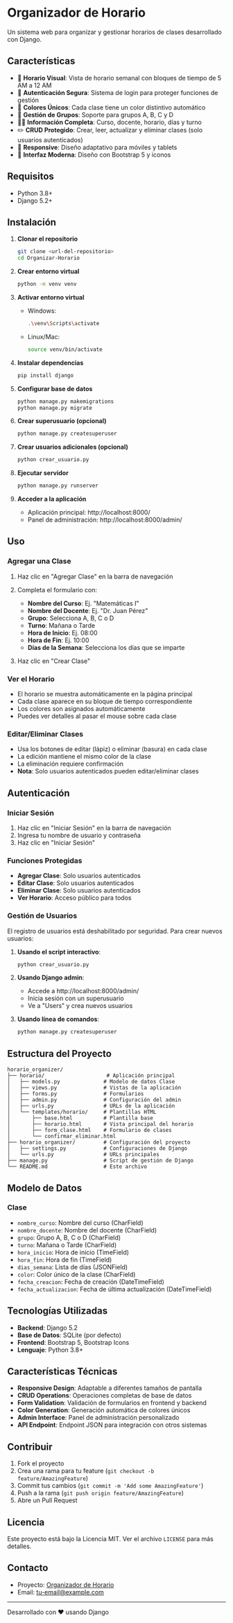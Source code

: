 # Organizador de Horario

Un sistema web para organizar y gestionar horarios de clases desarrollado con Django.

## Características

- 📅 **Horario Visual**: Vista de horario semanal con bloques de tiempo de 5 AM a 12 AM
- 🔐 **Autenticación Segura**: Sistema de login para proteger funciones de gestión
- 🎨 **Colores Únicos**: Cada clase tiene un color distintivo automático
- 👥 **Gestión de Grupos**: Soporte para grupos A, B, C y D
- 👨‍🏫 **Información Completa**: Curso, docente, horario, días y turno
- ✏️ **CRUD Protegido**: Crear, leer, actualizar y eliminar clases (solo usuarios autenticados)
- 📱 **Responsive**: Diseño adaptativo para móviles y tablets
- 🎯 **Interfaz Moderna**: Diseño con Bootstrap 5 y iconos

## Requisitos

- Python 3.8+
- Django 5.2+

## Instalación

1. **Clonar el repositorio**
   ```bash
   git clone <url-del-repositorio>
   cd Organizar-Horario
   ```

2. **Crear entorno virtual**
   ```bash
   python -m venv venv
   ```

3. **Activar entorno virtual**
   - Windows:
     ```bash
     .\venv\Scripts\activate
     ```
   - Linux/Mac:
     ```bash
     source venv/bin/activate
     ```

4. **Instalar dependencias**
   ```bash
   pip install django
   ```

5. **Configurar base de datos**
   ```bash
   python manage.py makemigrations
   python manage.py migrate
   ```

6. **Crear superusuario (opcional)**
   ```bash
   python manage.py createsuperuser
   ```

7. **Crear usuarios adicionales (opcional)**
   ```bash
   python crear_usuario.py
   ```

8. **Ejecutar servidor**
   ```bash
   python manage.py runserver
   ```

9. **Acceder a la aplicación**
   - Aplicación principal: http://localhost:8000/
   - Panel de administración: http://localhost:8000/admin/

## Uso

### Agregar una Clase

1. Haz clic en "Agregar Clase" en la barra de navegación
2. Completa el formulario con:
   - **Nombre del Curso**: Ej. "Matemáticas I"
   - **Nombre del Docente**: Ej. "Dr. Juan Pérez"
   - **Grupo**: Selecciona A, B, C o D
   - **Turno**: Mañana o Tarde
   - **Hora de Inicio**: Ej. 08:00
   - **Hora de Fin**: Ej. 10:00
   - **Días de la Semana**: Selecciona los días que se imparte

3. Haz clic en "Crear Clase"

### Ver el Horario

- El horario se muestra automáticamente en la página principal
- Cada clase aparece en su bloque de tiempo correspondiente
- Los colores son asignados automáticamente
- Puedes ver detalles al pasar el mouse sobre cada clase

### Editar/Eliminar Clases

- Usa los botones de editar (lápiz) o eliminar (basura) en cada clase
- La edición mantiene el mismo color de la clase
- La eliminación requiere confirmación
- **Nota**: Solo usuarios autenticados pueden editar/eliminar clases

## Autenticación

### Iniciar Sesión

1. Haz clic en "Iniciar Sesión" en la barra de navegación
2. Ingresa tu nombre de usuario y contraseña
3. Haz clic en "Iniciar Sesión"

### Funciones Protegidas

- **Agregar Clase**: Solo usuarios autenticados
- **Editar Clase**: Solo usuarios autenticados
- **Eliminar Clase**: Solo usuarios autenticados
- **Ver Horario**: Acceso público para todos

### Gestión de Usuarios

El registro de usuarios está deshabilitado por seguridad. Para crear nuevos usuarios:

1. **Usando el script interactivo**:
   ```bash
   python crear_usuario.py
   ```

2. **Usando Django admin**:
   - Accede a http://localhost:8000/admin/
   - Inicia sesión con un superusuario
   - Ve a "Users" y crea nuevos usuarios

3. **Usando línea de comandos**:
   ```bash
   python manage.py createsuperuser
   ```

## Estructura del Proyecto

```
horario_organizer/
├── horario/                    # Aplicación principal
│   ├── models.py              # Modelo de datos Clase
│   ├── views.py               # Vistas de la aplicación
│   ├── forms.py               # Formularios
│   ├── admin.py               # Configuración del admin
│   ├── urls.py                # URLs de la aplicación
│   └── templates/horario/     # Plantillas HTML
│       ├── base.html          # Plantilla base
│       ├── horario.html       # Vista principal del horario
│       ├── form_clase.html    # Formulario de clases
│       └── confirmar_eliminar.html
├── horario_organizer/         # Configuración del proyecto
│   ├── settings.py            # Configuraciones de Django
│   └── urls.py                # URLs principales
├── manage.py                  # Script de gestión de Django
└── README.md                  # Este archivo
```

## Modelo de Datos

### Clase
- `nombre_curso`: Nombre del curso (CharField)
- `nombre_docente`: Nombre del docente (CharField)
- `grupo`: Grupo A, B, C o D (CharField)
- `turno`: Mañana o Tarde (CharField)
- `hora_inicio`: Hora de inicio (TimeField)
- `hora_fin`: Hora de fin (TimeField)
- `dias_semana`: Lista de días (JSONField)
- `color`: Color único de la clase (CharField)
- `fecha_creacion`: Fecha de creación (DateTimeField)
- `fecha_actualizacion`: Fecha de última actualización (DateTimeField)

## Tecnologías Utilizadas

- **Backend**: Django 5.2
- **Base de Datos**: SQLite (por defecto)
- **Frontend**: Bootstrap 5, Bootstrap Icons
- **Lenguaje**: Python 3.8+

## Características Técnicas

- **Responsive Design**: Adaptable a diferentes tamaños de pantalla
- **CRUD Operations**: Operaciones completas de base de datos
- **Form Validation**: Validación de formularios en frontend y backend
- **Color Generation**: Generación automática de colores únicos
- **Admin Interface**: Panel de administración personalizado
- **API Endpoint**: Endpoint JSON para integración con otros sistemas

## Contribuir

1. Fork el proyecto
2. Crea una rama para tu feature (`git checkout -b feature/AmazingFeature`)
3. Commit tus cambios (`git commit -m 'Add some AmazingFeature'`)
4. Push a la rama (`git push origin feature/AmazingFeature`)
5. Abre un Pull Request

## Licencia

Este proyecto está bajo la Licencia MIT. Ver el archivo `LICENSE` para más detalles.

## Contacto

- Proyecto: [Organizador de Horario](https://github.com/tu-usuario/organizador-horario)
- Email: tu-email@example.com

---

Desarrollado con ❤️ usando Django 